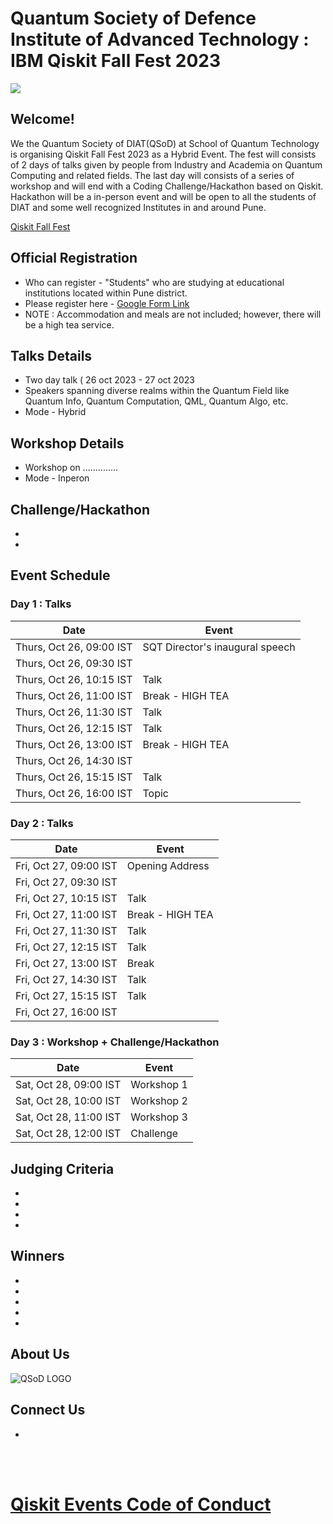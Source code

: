 # Quantum Society of Defence Institute of Advanced Technology : IBM Qiskit Fall Fest 2023

<img src="https://github.com/yuvrajsingh05121999/QSoD-Qiskit_Fall_Fest_2023/assets/95167383/4f4a8065-60d9-4753-8f7b-33d406a556fc">

## Welcome!
We the Quantum Society of DIAT(QSoD) at School of Quantum Technology is organising Qiskit Fall Fest 2023 as a Hybrid Event. The fest will consists of 2 days of talks given by people from Industry and Academia on Quantum Computing and related fields. The last day will consists of a series of workshop and will end with a Coding Challenge/Hackathon based on Qiskit. Hackathon will be a in-person event and will be open to all the students of DIAT and some well recognized Institutes in and around Pune. 

[Qiskit Fall Fest](https://medium.com/qiskit/you-are-invited-to-the-2023-qiskit-fall-fest-a0efc490f24a)

## Official Registration

- Who can register -  "Students" who are studying at educational institutions located within Pune district. 
- Please register here - [Google Form Link](https://)
- NOTE : Accommodation and meals are not included; however, there will be a high tea service.

## Talks Details

- Two day talk ( 26 oct 2023 - 27 oct 2023
- Speakers spanning diverse realms within the Quantum Field like Quantum Info, Quantum Computation, QML, Quantum Algo, etc.
- Mode - Hybrid

## Workshop Details

- Workshop on .............. 
- Mode - Inperon

## Challenge/Hackathon

-
-


## Event Schedule

### Day 1 : Talks
| Date | Event |
| --- | --- |
| Thurs, Oct 26, 09:00 IST | SQT Director's inaugural speech |
| Thurs, Oct 26, 09:30 IST |  |
| Thurs, Oct 26, 10:15 IST | Talk  |
| Thurs, Oct 26, 11:00 IST | Break - HIGH TEA |
| Thurs, Oct 26, 11:30 IST | Talk  |
| Thurs, Oct 26, 12:15 IST | Talk  |
| Thurs, Oct 26, 13:00 IST | Break - HIGH TEA |
| Thurs, Oct 26, 14:30 IST |   |
| Thurs, Oct 26, 15:15 IST | Talk  |
| Thurs, Oct 26, 16:00 IST | Topic |


### Day 2 : Talks
| Date | Event |
| --- | --- |
| Fri, Oct 27, 09:00 IST | Opening Address |
| Fri, Oct 27, 09:30 IST |  |
| Fri, Oct 27, 10:15 IST | Talk  |
| Fri, Oct 27, 11:00 IST | Break - HIGH TEA |
| Fri, Oct 27, 11:30 IST | Talk  |
| Fri, Oct 27, 12:15 IST | Talk  |
| Fri, Oct 27, 13:00 IST | Break  |
| Fri, Oct 27, 14:30 IST | Talk  |
| Fri, Oct 27, 15:15 IST | Talk  |
| Fri, Oct 27, 16:00 IST |  |

### Day 3 : Workshop + Challenge/Hackathon
| Date | Event |
| --- | --- |
| Sat, Oct 28, 09:00 IST | Workshop 1 |
| Sat, Oct 28, 10:00 IST | Workshop 2 |
| Sat, Oct 28, 11:00 IST | Workshop 3 |
| Sat, Oct 28, 12:00 IST | Challenge |

## Judging Criteria

-
-
-
-

## Winners

-
-
-
-
-

## About Us

![QSoD LOGO](https://github.com/yuvrajsingh05121999/QSoD-Qiskit_Fall_Fest_2023/assets/95167383/23cdb0f5-2239-43d6-9d0c-51417e0a9cb7)

## Connect Us

-

<br><br>
# [Qiskit Events Code of Conduct](https://github.com/Qiskit/qiskit/blob/master/CODE_OF_CONDUCT.md)
